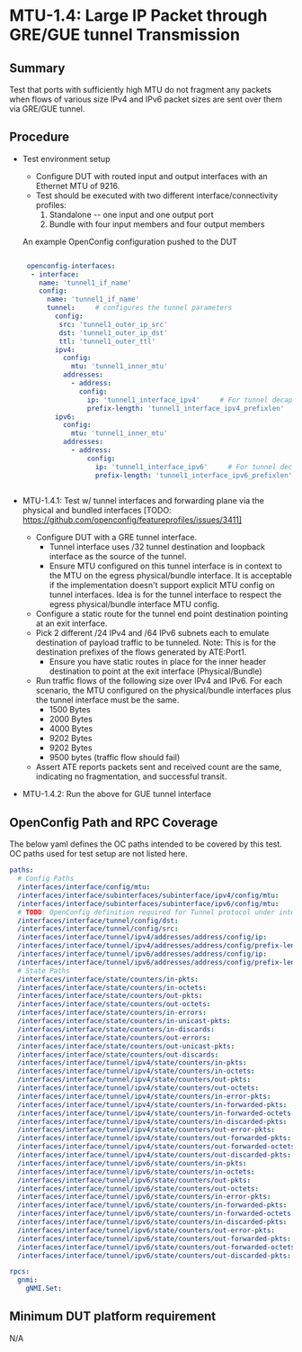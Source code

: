 # MTU-1.4: Large IP Packet through GRE/GUE tunnel Transmission

## Summary

Test that ports with sufficiently high MTU do not fragment any packets when flows of various size 
IPv4 and IPv6 packet sizes are sent over them via GRE/GUE tunnel.

## Procedure

* Test environment setup
  * Configure DUT with routed input and output interfaces with an Ethernet MTU of 9216.
  * Test should be executed with two different interface/connectivity profiles:
    1) Standalone -- one input and one output port
    2) Bundle with four input members and four output members

  An example OpenConfig configuration pushed to the DUT

  ```yaml

   openconfig-interfaces:
    - interface:
      name: 'tunnel1_if_name'
      config:
        name: 'tunnel1_if_name'
        tunnel:     # configures the tunnel parameters
          config:
           src: 'tunnel1_outer_ip_src'
           dst: 'tunnel1_outer_ip_dst'
           ttl: 'tunnel1_outer_ttl'
          ipv4:
            config:
              mtu: 'tunnel1_inner_mtu'
            addresses:
              - address:
                config:
                  ip: 'tunnel1_interface_ipv4'     # For tunnel decap destination and/or route next-hop
                  prefix-length: 'tunnel1_interface_ipv4_prefixlen'
          ipv6:
            config:
              mtu: 'tunnel1_inner_mtu'
            addresses:
              - address:
                  config:
                    ip: 'tunnel1_interface_ipv6'     # For tunnel decap destination and/or route next-hop
                    prefix-length: 'tunnel1_interface_ipv6_prefixlen'
   

* MTU-1.4.1: Test w/ tunnel interfaces and forwarding plane via the physical and bundled interfaces [TODO: https://github.com/openconfig/featureprofiles/issues/3411]
  * Configure DUT with a GRE tunnel interface.
    * Tunnel interface uses /32 tunnel destination and loopback interface as the source of the tunnel.
    * Ensure MTU configured on this tunnel interface is in context to the MTU on the egress physical/bundle interface. It is acceptable if the implementation doesn't support explicit MTU config on tunnel interfaces. Idea is for the tunnel interface to respect the egress physical/bundle interface MTU config.
  * Configure a static route for the tunnel end point destination pointing at an exit interface.
  * Pick 2 different /24 IPv4 and /64 IPv6 subnets each to emulate destination of payload traffic to be tunneled. Note: This is for the destination prefixes of the flows generated by ATE:Port1.
    * Ensure you have static routes in place for the inner header destination to point at the exit interface (Physical/Bundle)
  * Run traffic flows of the following size over IPv4 and IPv6. For each scenario, the MTU configured on the physical/bundle interfaces plus the tunnel interface must be the same.
    * 1500 Bytes
    * 2000 Bytes
    * 4000 Bytes
    * 9202 Bytes
    * 9202 Bytes
    * 9500 bytes (traffic flow should fail)
  * Assert ATE reports packets sent and received count are the same, indicating no fragmentation, and 
    successful transit.

 * MTU-1.4.2: Run the above for GUE tunnel interface

## OpenConfig Path and RPC Coverage

The below yaml defines the OC paths intended to be covered by this test.  OC paths used for test setup are not listed here.

```yaml
paths:
  # Config Paths
  /interfaces/interface/config/mtu:
  /interfaces/interface/subinterfaces/subinterface/ipv4/config/mtu:
  /interfaces/interface/subinterfaces/subinterface/ipv6/config/mtu:
  # TODO: OpenConfig definition required for Tunnel protocol under interfaces/interfaces/interface/tunnel/ as GRE, IP-IP, GUE etc. 
  /interfaces/interface/tunnel/config/dst:
  /interfaces/interface/tunnel/config/src:
  /interfaces/interface/tunnel/ipv4/addresses/address/config/ip:
  /interfaces/interface/tunnel/ipv4/addresses/address/config/prefix-length:
  /interfaces/interface/tunnel/ipv6/addresses/address/config/ip:
  /interfaces/interface/tunnel/ipv6/addresses/address/config/prefix-length:
  # State Paths
  /interfaces/interface/state/counters/in-pkts:
  /interfaces/interface/state/counters/in-octets:
  /interfaces/interface/state/counters/out-pkts:
  /interfaces/interface/state/counters/out-octets:
  /interfaces/interface/state/counters/in-errors:
  /interfaces/interface/state/counters/in-unicast-pkts:
  /interfaces/interface/state/counters/in-discards:
  /interfaces/interface/state/counters/out-errors:
  /interfaces/interface/state/counters/out-unicast-pkts:
  /interfaces/interface/state/counters/out-discards:
  /interfaces/interface/tunnel/ipv4/state/counters/in-pkts:
  /interfaces/interface/tunnel/ipv4/state/counters/in-octets:
  /interfaces/interface/tunnel/ipv4/state/counters/out-pkts:
  /interfaces/interface/tunnel/ipv4/state/counters/out-octets:
  /interfaces/interface/tunnel/ipv4/state/counters/in-error-pkts:
  /interfaces/interface/tunnel/ipv4/state/counters/in-forwarded-pkts:
  /interfaces/interface/tunnel/ipv4/state/counters/in-forwarded-octets:
  /interfaces/interface/tunnel/ipv4/state/counters/in-discarded-pkts:
  /interfaces/interface/tunnel/ipv4/state/counters/out-error-pkts:
  /interfaces/interface/tunnel/ipv4/state/counters/out-forwarded-pkts:
  /interfaces/interface/tunnel/ipv4/state/counters/out-forwarded-octets:
  /interfaces/interface/tunnel/ipv4/state/counters/out-discarded-pkts:
  /interfaces/interface/tunnel/ipv6/state/counters/in-pkts:
  /interfaces/interface/tunnel/ipv6/state/counters/in-octets:
  /interfaces/interface/tunnel/ipv6/state/counters/out-pkts:
  /interfaces/interface/tunnel/ipv6/state/counters/out-octets:
  /interfaces/interface/tunnel/ipv6/state/counters/in-error-pkts:
  /interfaces/interface/tunnel/ipv6/state/counters/in-forwarded-pkts:
  /interfaces/interface/tunnel/ipv6/state/counters/in-forwarded-octets:
  /interfaces/interface/tunnel/ipv6/state/counters/in-discarded-pkts:
  /interfaces/interface/tunnel/ipv6/state/counters/out-error-pkts:
  /interfaces/interface/tunnel/ipv6/state/counters/out-forwarded-pkts:
  /interfaces/interface/tunnel/ipv6/state/counters/out-forwarded-octets:
  /interfaces/interface/tunnel/ipv6/state/counters/out-discarded-pkts:

rpcs:
  gnmi:
    gNMI.Set:
```

## Minimum DUT platform requirement

N/A

